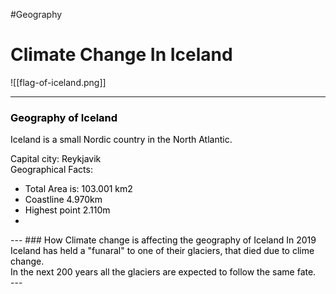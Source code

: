 #Geography

# Climate Change In Iceland
![[flag-of-iceland.png]]
<!-- slide bg="[[iceland-aurora.jpg]]" -->
---
<!-- slide bg="[[iceland-map.gif]]" -->

### <font style="color:black"> Geography of Iceland </font>

<font style="color:black">
Iceland is a small Nordic country in the North Atlantic. <br>


Capital city: Reykjavik <br>
Geographical Facts:
 - Total Area is: 103.001 km2 
 - Coastline 4.970km
 - Highest point 2.110m 
 - 
</font>
---
<!-- slide bg="[[iceland-dead-glacier.jpg]]" -->
### <font style="color:black">How Climate change is affecting the geography of Iceland</font>
 <font style="color:black">
In 2019 Iceland has held a "funaral" to one of their glaciers, that died due to clime change. <br>
In the next 200 years all the glaciers are expected to follow the same fate. <br>
</font>
---


